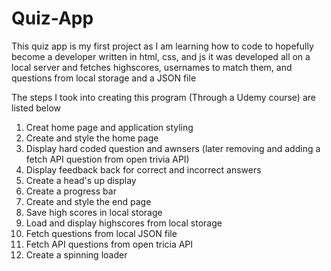 # Quiz-App

This quiz app is my first project as I am learning how to code to hopefully become a developer written in html, css, and js
it was developed all on a local server and fetches highscores, usernames to match them, and questions from local storage and a JSON file

The steps I took into creating this program (Through a Udemy course) are listed below

1. Creat home page and application styling
2. Create and style the home page 
3. Display hard coded question and awnsers (later removing and adding a fetch API question from open trivia API)
4. Display feedback back for correct and incorrect answers
5. Create a head's up display
6. Create a progress bar 
7. Create and style the end page
8. Save high scores in local storage
9. Load and display highscores from local storage
10. Fetch questions from local JSON file
11. Fetch API questions from open tricia API
12. Create a spinning loader
